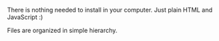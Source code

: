 There is nothing needed to install in your computer. Just plain HTML and JavaScript :)

Files are organized in simple hierarchy. 
